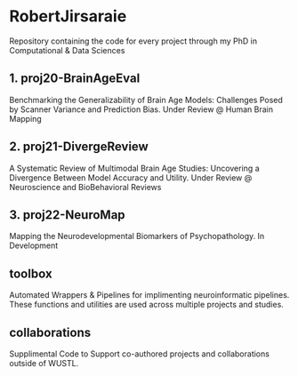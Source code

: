 # RobertJirsaraie
Repository containing the code for every project through my PhD in Computational & Data Sciences

## 1. proj20-BrainAgeEval

Benchmarking the Generalizability of Brain Age Models: Challenges Posed by Scanner Variance and Prediction Bias. Under Review @ Human Brain Mapping


## 2. proj21-DivergeReview

A Systematic Review of Multimodal Brain Age Studies: Uncovering a Divergence Between Model Accuracy and Utility. Under Review @ Neuroscience and BioBehavioral Reviews


## 3. proj22-NeuroMap

Mapping the Neurodevelopmental Biomarkers of Psychopathology. In Development


## toolbox

Automated Wrappers & Pipelines for implimenting neuroinformatic pipelines. These functions and utilities are used across multiple projects and studies.


## collaborations 

Supplimental Code to Support co-authored projects and collaborations outside of WUSTL.

